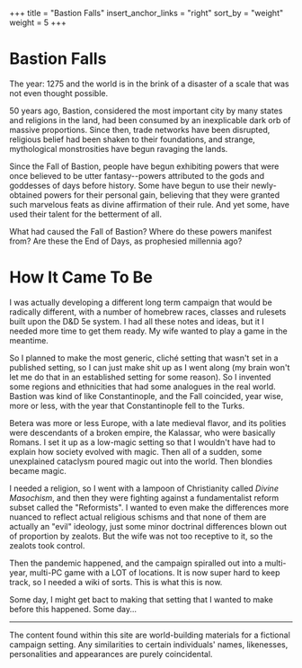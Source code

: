 +++
title = "Bastion Falls"
insert_anchor_links = "right"
sort_by = "weight"
weight = 5
+++
# Bastion Falls

The year: 1275 and the world is in the brink of a disaster of a scale that was
not even thought possible.

50 years ago, Bastion, considered the most important city by many states and
religions in the land, had been consumed by an inexplicable dark orb of massive
proportions. Since then, trade networks have been disrupted, religious belief
had been shaken to their foundations, and strange, mythological monstrosities
have begun ravaging the lands.

Since the Fall of Bastion, people have begun exhibiting powers that were once
believed to be utter fantasy--powers attributed to the gods and goddesses of
days before history. Some have begun to use their newly-obtained powers for
their personal gain, believing that they were granted such marvelous feats as
divine affirmation of their rule. And yet some, have used their talent for the
betterment of all.

What had caused the Fall of Bastion? Where do these powers manifest from? Are
these the End of Days, as prophesied millennia ago?

# How It Came To Be

I was actually developing a different long term campaign that would be radically different, with a number of 
homebrew races, classes and rulesets built upon the D&D 5e system. I had all these notes and ideas, but it I needed more
time to get them ready. My wife wanted to play a game in the meantime.

So I planned to make the most generic, cliché setting that wasn't set in a published setting, so I can just make shit
up as I went along (my brain won't let me do that in an established setting for some reason). So I invented some regions 
and ethnicities that had some analogues in the real world. Bastion was kind of like Constantinople, and the Fall coincided,
year wise, more or less, with the year that Constantinople fell to the Turks.

Betera was more or less Europe, with a late medieval flavor, and its polities were descendants of a broken empire, the Kalassar,
who were basically Romans. I set it up as a low-magic setting so that I wouldn't have had to explain how society 
evolved with magic. Then all of a sudden, some unexplained cataclysm poured magic out into the world. Then blondies became magic.

I needed a religion, so I went with a lampoon of Christianity called *Divine Masochism*, and then they were fighting against a 
fundamentalist reform subset called the "Reformists". I wanted to even make the differences more nuanced to reflect actual
religious schisms and that none of them are actually an "evil" ideology, just some minor doctrinal differences blown out of proportion
by zealots. But the wife was not too receptive to it, so the zealots took control.

Then the pandemic happened, and the campaign spiralled out into a multi-year, multi-PC game with a LOT of locations. It is now 
super hard to keep track, so I needed a wiki of sorts. This is what this is now. 

Some day, I might get bact to making that setting that I wanted to make before this happened. Some day...

---

The content found within this site are world-building materials for a fictional campaign setting. Any similarities 
to certain individuals' names, likenesses, personalities and appearances are purely coincidental. 